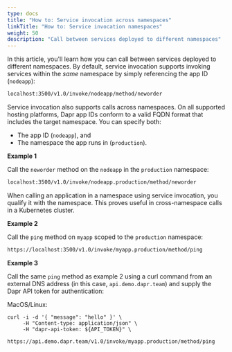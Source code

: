 ```yaml
---
type: docs
title: "How to: Service invocation across namespaces"
linkTitle: "How to: Service invocation namespaces"
weight: 50
description: "Call between services deployed to different namespaces"
---
```


In this article, you'll learn how you can call between services deployed to different namespaces. By default, service invocation supports invoking services within the *same* namespace by simply referencing the app ID (`nodeapp`):

```sh
localhost:3500/v1.0/invoke/nodeapp/method/neworder
```

Service invocation also supports calls across namespaces. On all supported hosting platforms, Dapr app IDs conform to a valid FQDN format that includes the target namespace. You can specify both:

- The app ID (`nodeapp`), and
- The namespace the app runs in (`production`).

**Example 1**

Call the `neworder` method on the `nodeapp` in the `production` namespace:

```sh
localhost:3500/v1.0/invoke/nodeapp.production/method/neworder
```

When calling an application in a namespace using service invocation, you qualify it with the namespace. This proves useful in cross-namespace calls in a Kubernetes cluster.

**Example 2**

Call the `ping` method on `myapp` scoped to the `production` namespace:

```bash
https://localhost:3500/v1.0/invoke/myapp.production/method/ping
```

**Example 3**

Call the same `ping` method as example 2 using a curl command from an external DNS address (in this case, `api.demo.dapr.team`) and supply the Dapr API token for authentication:

MacOS/Linux:

```
curl -i -d '{ "message": "hello" }' \
     -H "Content-type: application/json" \
     -H "dapr-api-token: ${API_TOKEN}" \
     https://api.demo.dapr.team/v1.0/invoke/myapp.production/method/ping
```
